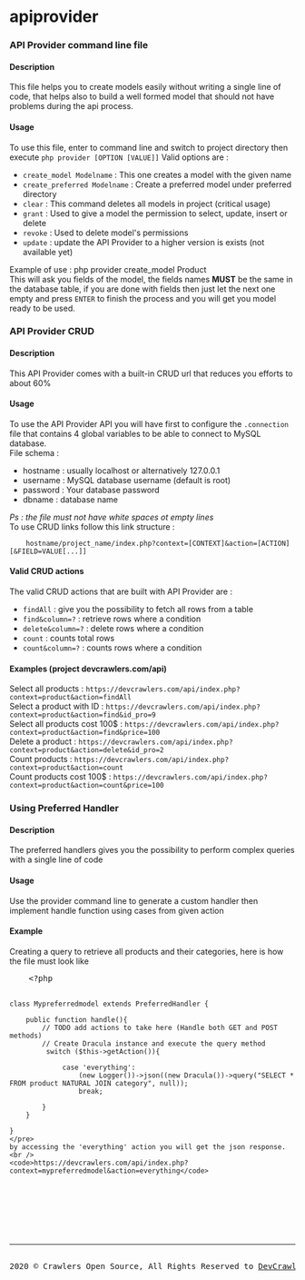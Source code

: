 # apiprovider

<h3>API Provider command line file</h3>
<h4>Description</h4>
<p>
    This file helps you to create models easily without writing a single line of code, that helps also to build a well formed
    model that should not have problems during the api process.
</p>
<h4>Usage</h4>
<p>
    To use this file, enter to command line and switch to project directory then execute <code>php provider [OPTION [VALUE]]</code>
    Valid options are :
    <ul>
        <li><code>create_model Modelname</code> : This one creates a model with the given name</li>
        <li><code>create_preferred Modelname</code> : Create a preferred model under preferred directory</li>
        <li><code>clear</code> : This command deletes all models in project (critical usage)</li>
        <li><code>grant</code> : Used to give a model the permission to select, update, insert or delete</li>
        <li><code>revoke</code> : Used to delete model's permissions</li>
        <li><code>update</code> : update the API Provider to a higher version is exists (not available yet)</li>
    </ul>
    Example of use : php provider create_model Product<br />
    This will ask you fields of the model, the fields names <b>MUST</b> be the same in the database table, if you are done with fields
    then just let the next one empty and press <code>ENTER</code> to finish the process and you will get you model ready to be used.
</p>

<h3>API Provider CRUD</h3>
<h4>Description</h4>
<p>
    This API Provider comes with a built-in CRUD url that reduces you efforts to about 60%
</p>
<h4>Usage</h4>
<p>
    To use the API Provider API you will have first to configure the <code>.connection</code> file that contains 4 global variables to
    be able to connect to MySQL database.<br />
    File schema :<br />
    <ul>
        <li>hostname : usually localhost or alternatively 127.0.0.1</li>
    <li>username : MySQL database username (default is root)</li>
    <li>password : Your database password</li>
    <li>dbname : database name</li>
</ul>
<i>Ps : the file must not have white spaces ot empty lines</i>
<br />
To use CRUD links follow this link structure :<br />
<code>
    hostname/project_name/index.php?context=[CONTEXT]&action=[ACTION][&FIELD=VALUE[...]]
</code>
</p>

<h4>Valid CRUD actions</h4>
<p>
    The valid CRUD actions that are built with API Provider are : <br />
    <ul>
        <li><code>findAll</code> : give you the possibility to fetch all rows from a table</li>
        <li><code>find&column=?</code> : retrieve rows where a condition</li>
        <li><code>delete&column=?</code> : delete rows where a condition</li>
        <li><code>count</code> : counts total rows</li>
        <li><code>count&column=?</code> : counts rows where a condition</li>
    </ul>
</p>

<h4>Examples (project devcrawlers.com/api)</h4>
<p>
    Select all products : <code>https://devcrawlers.com/api/index.php?context=product&action=findAll</code><br/>
    Select a product with ID : <code>https://devcrawlers.com/api/index.php?context=product&action=find&id_pro=9</code><br/>
    Select all products cost 100$ : <code>https://devcrawlers.com/api/index.php?context=product&action=find&price=100</code><br/>
    Delete a product : <code>https://devcrawlers.com/api/index.php?context=product&action=delete&id_pro=2</code><br/>
    Count products : <code>https://devcrawlers.com/api/index.php?context=product&action=count</code><br/>
    Count products cost 100$ : <code>https://devcrawlers.com/api/index.php?context=product&action=count&price=100</code><br/>
</p>

<h3>Using Preferred Handler</h3>
<h4>Description</h4>
<p>
    The preferred handlers gives you the possibility to perform complex queries with a single line of code
</p>
<h4>Usage</h4>
<p>
    Use the provider command line to generate a custom handler then implement handle function using cases from given action<br />
</p>
<h4>Example</h4>
<p>
    Creating a query to retrieve all products and their categories, here is how the file must look like<br />
    <pre>
    &lt;?php

    class Mypreferredmodel extends PreferredHandler {

        public function handle(){
            // TODO add actions to take here (Handle both GET and POST methods)
            // Create Dracula instance and execute the query method
             switch ($this->getAction()){

                 case 'everything':
                     (new Logger())->json((new Dracula())->query("SELECT * FROM product NATURAL JOIN category", null));
                     break;

            }
        }

    }
    </pre>
    by accessing the 'everything' action you will get the json response.<br />
    <code>https://devcrawlers.com/api/index.php?context=mypreferredmodel&action=everything</code>

</p>

<br />
<hr>
2020 &copy; Crawlers Open Source, All Rights Reserved to <a href="https://devcrawlers.com" target="_blank">DevCrawlers</a>